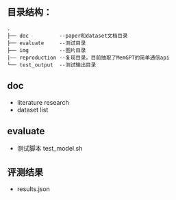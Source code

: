 ## 目录结构：
```
.
├── doc          --paper和dataset文档目录
├── evaluate     --测试目录
├── img          --图片目录
|—— reproduction --复现目录，目前抽取了MemGPT的简单通信api
└── test_output  --测试输出目录
```
## doc
- literature research
- dataset list

## evaluate
- 测试脚本 test_model.sh

## 评测结果
- results.json





